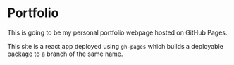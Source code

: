 # Portfolio

This is going to be my personal portfolio webpage hosted on GitHub Pages.

This site is a react app deployed using `gh-pages` which builds a deployable package to a branch of the same name.
